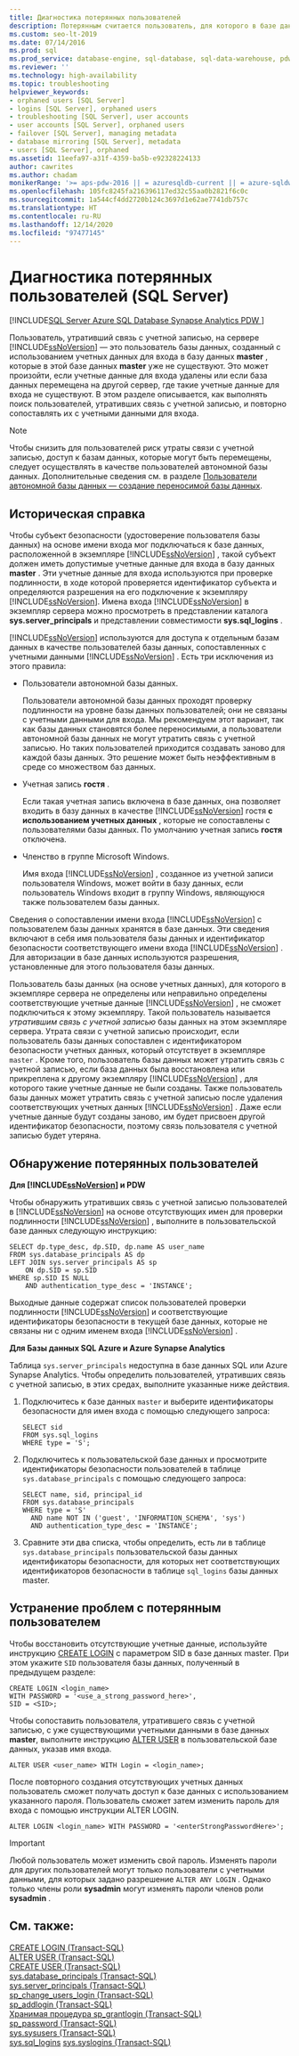 ```yaml
---
title: Диагностика потерянных пользователей
description: Потерянным считается пользователь, для которого в базе данных master перестали существовать сведения о входе в базу данных. В этой статье описаны процессы обнаружения потерянных пользователей и устранения этих проблем.
ms.custom: seo-lt-2019
ms.date: 07/14/2016
ms.prod: sql
ms.prod_service: database-engine, sql-database, sql-data-warehouse, pdw
ms.reviewer: ''
ms.technology: high-availability
ms.topic: troubleshooting
helpviewer_keywords:
- orphaned users [SQL Server]
- logins [SQL Server], orphaned users
- troubleshooting [SQL Server], user accounts
- user accounts [SQL Server], orphaned users
- failover [SQL Server], managing metadata
- database mirroring [SQL Server], metadata
- users [SQL Server], orphaned
ms.assetid: 11eefa97-a31f-4359-ba5b-e92328224133
author: cawrites
ms.author: chadam
monikerRange: '>= aps-pdw-2016 || = azuresqldb-current || = azure-sqldw-latest || >= sql-server-2016'
ms.openlocfilehash: 105fc8245fa216396117ed32c55aa0b2821f6c0c
ms.sourcegitcommit: 1a544cf4dd2720b124c3697d1e62ae7741db757c
ms.translationtype: HT
ms.contentlocale: ru-RU
ms.lasthandoff: 12/14/2020
ms.locfileid: "97477145"
---
```

# <a name="troubleshoot-orphaned-users-sql-server"></a>Диагностика потерянных пользователей (SQL Server)
[!INCLUDE[SQL Server Azure SQL Database Synapse Analytics PDW ](../../includes/applies-to-version/sql-asdb-asdbmi-asa-pdw.md)]

  Пользователь, утративший связь с учетной записью, на сервере [!INCLUDE[ssNoVersion](../../includes/ssnoversion-md.md)] — это пользователь базы данных, созданный с использованием учетных данных для входа в базу данных **master** , которые в этой базе данных **master** уже не существуют. Это может произойти, если учетные данные для входа удалены или если база данных перемещена на другой сервер, где такие учетные данные для входа не существуют. В этом разделе описывается, как выполнять поиск пользователей, утративших связь с учетной записью, и повторно сопоставлять их с учетными данными для входа.  
  
> [!NOTE]  
>  Чтобы снизить для пользователей риск утраты связи с учетной записью, доступ к базам данных, которые могут быть перемещены, следует осуществлять в качестве пользователей автономной базы данных. Дополнительные сведения см. в разделе [Пользователи автономной базы данных — создание переносимой базы данных](../../relational-databases/security/contained-database-users-making-your-database-portable.md).  
  
## <a name="background"></a>Историческая справка  
 Чтобы субъект безопасности (удостоверение пользователя базы данных) на основе имени входа мог подключаться к базе данных, расположенной в экземпляре [!INCLUDE[ssNoVersion](../../includes/ssnoversion-md.md)] , такой субъект должен иметь допустимые учетные данные для входа в базу данных **master** . Эти учетные данные для входа используются при проверке подлинности, в ходе которой проверяется идентификатор субъекта и определяются разрешения на его подключение к экземпляру [!INCLUDE[ssNoVersion](../../includes/ssnoversion-md.md)]. Имена входа [!INCLUDE[ssNoVersion](../../includes/ssnoversion-md.md)] в экземпляр сервера можно просмотреть в представлении каталога **sys.server_principals** и представлении совместимости **sys.sql_logins** .  
  
 [!INCLUDE[ssNoVersion](../../includes/ssnoversion-md.md)] используются для доступа к отдельным базам данных в качестве пользователей базы данных, сопоставленных с учетными данными [!INCLUDE[ssNoVersion](../../includes/ssnoversion-md.md)] . Есть три исключения из этого правила:  
  
-   Пользователи автономной базы данных.  
  
     Пользователи автономной базы данных проходят проверку подлинности на уровне базы данных пользователей; они не связаны с учетными данными для входа. Мы рекомендуем этот вариант, так как базы данных становятся более переносимыми, а пользователи автономной базы данных не могут утратить связь с учетной записью. Но таких пользователей приходится создавать заново для каждой базы данных. Это решение может быть неэффективным в среде со множеством баз данных.  
  
-   Учетная запись **гостя** .  
  
     Если такая учетная запись включена в базе данных, она позволяет входить в базу данных в качестве [!INCLUDE[ssNoVersion](../../includes/ssnoversion-md.md)] гостя **с использованием учетных данных** , которые не сопоставлены с пользователями базы данных. По умолчанию учетная запись **гостя** отключена.  
  
-   Членство в группе Microsoft Windows.  
  
     Имя входа [!INCLUDE[ssNoVersion](../../includes/ssnoversion-md.md)] , созданное из учетной записи пользователя Windows, может войти в базу данных, если пользователь Windows входит в группу Windows, являющуюся также пользователем базы данных.  
  
 Сведения о сопоставлении имени входа [!INCLUDE[ssNoVersion](../../includes/ssnoversion-md.md)] с пользователем базы данных хранятся в базе данных. Эти сведения включают в себя имя пользователя базы данных и идентификатор безопасности соответствующего имени входа [!INCLUDE[ssNoVersion](../../includes/ssnoversion-md.md)] . Для авторизации в базе данных используются разрешения, установленные для этого пользователя базы данных.  
  
 Пользователь базы данных (на основе учетных данных), для которого в экземпляре сервера не определены или неправильно определены соответствующие учетные данные [!INCLUDE[ssNoVersion](../../includes/ssnoversion-md.md)] , не сможет подключиться к этому экземпляру. Такой пользователь называется *утратившим связь с учетной записью* базы данных на этом экземпляре сервера. Утрата связи с учетной записью происходит, если пользователь базы данных сопоставлен с идентификатором безопасности учетных данных, который отсутствует в экземпляре `master` . Кроме того, пользователь базы данных может утратить связь с учетной записью, если база данных была восстановлена или прикреплена к другому экземпляру [!INCLUDE[ssNoVersion](../../includes/ssnoversion-md.md)] , для которого такие учетные данные не были созданы. Также пользователь базы данных может утратить связь с учетной записью после удаления соответствующих учетных данных [!INCLUDE[ssNoVersion](../../includes/ssnoversion-md.md)] . Даже если учетные данные будут созданы заново, им будет присвоен другой идентификатор безопасности, поэтому связь пользователя с учетной записью будет утеряна.  
  
## <a name="detect-orphaned-users"></a>Обнаружение потерянных пользователей  

**Для [!INCLUDE[ssNoVersion](../../includes/ssnoversion-md.md)] и PDW**

Чтобы обнаружить утративших связь с учетной записью пользователей в [!INCLUDE[ssNoVersion](../../includes/ssnoversion-md.md)] на основе отсутствующих имен для проверки подлинности [!INCLUDE[ssNoVersion](../../includes/ssnoversion-md.md)] , выполните в пользовательской базе данных следующую инструкцию:  
  
```  
SELECT dp.type_desc, dp.SID, dp.name AS user_name  
FROM sys.database_principals AS dp  
LEFT JOIN sys.server_principals AS sp  
    ON dp.SID = sp.SID  
WHERE sp.SID IS NULL  
    AND authentication_type_desc = 'INSTANCE';  
```  
  
 Выходные данные содержат список пользователей проверки подлинности [!INCLUDE[ssNoVersion](../../includes/ssnoversion-md.md)] и соответствующие идентификаторы безопасности в текущей базе данных, которые не связаны ни с одним именем входа [!INCLUDE[ssNoVersion](../../includes/ssnoversion-md.md)] .  

**Для Базы данных SQL Azure и Azure Synapse Analytics**

Таблица `sys.server_principals` недоступна в базе данных SQL или Azure Synapse Analytics. Чтобы определить пользователей, утративших связь с учетной записью, в этих средах, выполните указанные ниже действия.

1. Подключитесь к базе данных `master` и выберите идентификаторы безопасности для имен входа с помощью следующего запроса:
    ```
    SELECT sid 
    FROM sys.sql_logins 
    WHERE type = 'S'; 
    ```

2. Подключитесь к пользовательской базе данных и просмотрите идентификаторы безопасности пользователей в таблице `sys.database_principals` с помощью следующего запроса:

    ```
    SELECT name, sid, principal_id
    FROM sys.database_principals 
    WHERE type = 'S' 
      AND name NOT IN ('guest', 'INFORMATION_SCHEMA', 'sys')
      AND authentication_type_desc = 'INSTANCE';
    ```

3. Сравните эти два списка, чтобы определить, есть ли в таблице `sys.database_principals` пользовательской базы данных идентификаторы безопасности, для которых нет соответствующих идентификаторов безопасности в таблице `sql_logins` базы данных master. 
  
## <a name="resolve-an-orphaned-user"></a>Устранение проблем с потерянным пользователем  
Чтобы восстановить отсутствующие учетные данные, используйте инструкцию [CREATE LOGIN](../../t-sql/statements/create-login-transact-sql.md) с параметром SID в базе данных master. При этом укажите `SID` пользователя базы данных, полученный в предыдущем разделе:  
  
```  
CREATE LOGIN <login_name>   
WITH PASSWORD = '<use_a_strong_password_here>',  
SID = <SID>;  
```  
  
 Чтобы сопоставить пользователя, утратившего связь с учетной записью, с уже существующими учетными данными в базе данных **master**, выполните инструкцию [ALTER USER](../../t-sql/statements/alter-user-transact-sql.md) в пользовательской базе данных, указав имя входа.  
  
```  
ALTER USER <user_name> WITH Login = <login_name>;  
```  
  
 После повторного создания отсутствующих учетных данных пользователь сможет получать доступ к базе данных с использованием указанного пароля. Пользователь сможет затем изменить пароль для входа с помощью инструкции ALTER LOGIN.  
  
```  
ALTER LOGIN <login_name> WITH PASSWORD = '<enterStrongPasswordHere>';  
```  
  
> [!IMPORTANT]  
>  Любой пользователь может изменить свой пароль. Изменять пароли для других пользователей могут только пользователи с учетными данными, для которых задано разрешение `ALTER ANY LOGIN` . Однако только члены роли **sysadmin** могут изменять пароли членов роли **sysadmin** .  
  
## <a name="see-also"></a>См. также:  
 [CREATE LOGIN (Transact-SQL)](../../t-sql/statements/create-login-transact-sql.md)   
 [ALTER USER (Transact-SQL)](../../t-sql/statements/alter-user-transact-sql.md)   
 [CREATE USER (Transact-SQL)](../../t-sql/statements/create-user-transact-sql.md)   
 [sys.database_principals (Transact-SQL)](../../relational-databases/system-catalog-views/sys-database-principals-transact-sql.md)   
 [sys.server_principals (Transact-SQL)](../../relational-databases/system-catalog-views/sys-server-principals-transact-sql.md)   
 [sp_change_users_login (Transact-SQL)](../../relational-databases/system-stored-procedures/sp-change-users-login-transact-sql.md)   
 [sp_addlogin (Transact-SQL)](../../relational-databases/system-stored-procedures/sp-addlogin-transact-sql.md)   
 [Хранимая процедура sp_grantlogin (Transact-SQL)](../../relational-databases/system-stored-procedures/sp-grantlogin-transact-sql.md)   
 [sp_password (Transact-SQL)](../../relational-databases/system-stored-procedures/sp-password-transact-sql.md)   
 [sys.sysusers (Transact-SQL)](../../relational-databases/system-compatibility-views/sys-sysusers-transact-sql.md)   
 [sys.sql_logins](../../relational-databases/system-catalog-views/sys-sql-logins-transact-sql.md) [sys.syslogins (Transact-SQL)](../../relational-databases/system-compatibility-views/sys-syslogins-transact-sql.md)  
  
  
